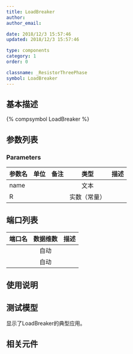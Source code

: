 ```yaml
---
title: LoadBreaker
author: 
author_email:

date: 2018/12/3 15:57:46
updated: 2018/12/3 15:57:46

type: components
category: 1
order: 0

classname: _ResistorThreePhase
symbol: LoadBreaker
---
```

## 基本描述
{% compsymbol LoadBreaker %}

## 参数列表
### Parameters
| 参数名 | 单位 | 备注 | 类型 | 描述 |
| :--- | :--- | :--- | :--: | :--- |
| name |  |  | 文本 |  |
| R |  |  | 实数（常量） |  |


## 端口列表

| 端口名 | 数据维数 | 描述 |
| :--- | :--:  | :--- |
|  | 自动 | |                   
|  | 自动 | |                   

## 使用说明


## 测试模型
[<test name>](<test link>)显示了LoadBreaker的典型应用。

## 相关元件


